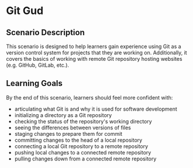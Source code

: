 # Git Gud

## Scenario Description

This scenario is designed to help learners gain experience using Git as a version control system for projects that they are working on. Additionally, it covers the basics of working with remote Git repository hosting websites (e.g. GitHub, GitLab, etc.). 


## Learning Goals

By the end of this scenario, learners should feel more confident with:

- articulating what Git is and why it is used for software development
- initializing a directory as a Git repository
- checking the status of the repository's working directory
- seeing the differences between versions of files
- staging changes to prepare them for commit
- committing changes to the head of a local repository
- connecting a local Git repository to a remote repository
- pushing local changes to a connected remote repository
- pulling changes down from a connected remote repository
